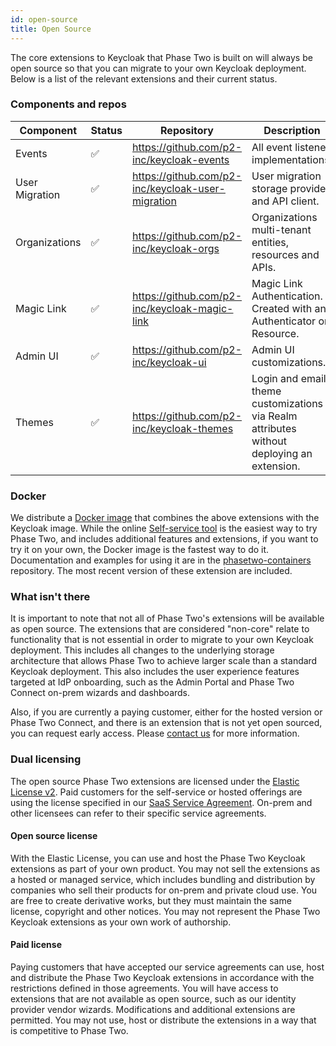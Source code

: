 ```yaml
---
id: open-source
title: Open Source
---
```


The core extensions to Keycloak that Phase Two is built on will always be open source so that you can migrate to your own Keycloak deployment. Below is a list of the relevant extensions and their current status.

### Components and repos

| Component | Status | Repository | Description |
| --- | --- | --- | --- |
| Events | :white_check_mark: | https://github.com/p2-inc/keycloak-events | All event listener implementations. |
| User Migration | :white_check_mark: | https://github.com/p2-inc/keycloak-user-migration | User migration storage provider and API client. |
| Organizations | :white_check_mark: | https://github.com/p2-inc/keycloak-orgs | Organizations multi-tenant entities, resources and APIs. |
| Magic Link | :white_check_mark: | https://github.com/p2-inc/keycloak-magic-link | Magic Link Authentication. Created with an Authenticator or Resource. |
| Admin UI |  :white_check_mark: | https://github.com/p2-inc/keycloak-ui | Admin UI customizations. |
| Themes |  :white_check_mark: | https://github.com/p2-inc/keycloak-themes | Login and email theme customizations via Realm attributes without deploying an extension. |

### Docker

We distribute a [Docker image](https://quay.io/repository/phasetwo/phasetwo-keycloak?tab=tags) that combines the above extensions with the Keycloak image. While the online [Self-service tool](/docs/self-service/) is the easiest way to try Phase Two, and includes additional features and extensions, if you want to try it on your own, the Docker image is the fastest way to do it. Documentation and examples for using it are in the [phasetwo-containers](https://github.com/p2-inc/phasetwo-containers) repository. The most recent version of these extension are included.

### What isn't there

It is important to note that not all of Phase Two's extensions will be available as open source. The extensions that are considered "non-core" relate to functionality that is not essential in order to migrate to your own Keycloak deployment. This includes all changes to the underlying storage architecture that allows Phase Two to achieve larger scale than a standard Keycloak deployment. This also includes the user experience features targeted at IdP onboarding, such as the Admin Portal and Phase Two Connect on-prem wizards and dashboards.

Also, if you are currently a paying customer, either for the hosted version or Phase Two Connect, and there is an extension that is not yet open sourced, you can request early access. Please [contact us](mailto:support@phasetwo.io) for more information.

### Dual licensing

The open source Phase Two extensions are licensed under the [Elastic License v2](https://github.com/elastic/elasticsearch/blob/main/licenses/ELASTIC-LICENSE-2.0.txt). Paid customers for the self-service or hosted offerings are using the license specified in our [SaaS Service Agreement](/docs/service-agreement). On-prem and other licensees can refer to their specific service agreements.

#### Open source license

With the Elastic License, you can use and host the Phase Two Keycloak extensions as part of your own product. You may not sell the extensions as a hosted or managed service, which includes bundling and distribution by companies who sell their products for on-prem and private cloud use. You are free to create derivative works, but they must maintain the same license, copyright and other notices. You may not represent the Phase Two Keycloak extensions as your own work of authorship.

#### Paid license

Paying customers that have accepted our service agreements can use, host and distribute the Phase Two Keycloak extensions in accordance with the restrictions defined in those agreements. You will have access to extensions that are not available as open source, such as our identity provider vendor wizards. Modifications and additional extensions are permitted. You may not use, host or distribute the extensions in a way that is competitive to Phase Two.
